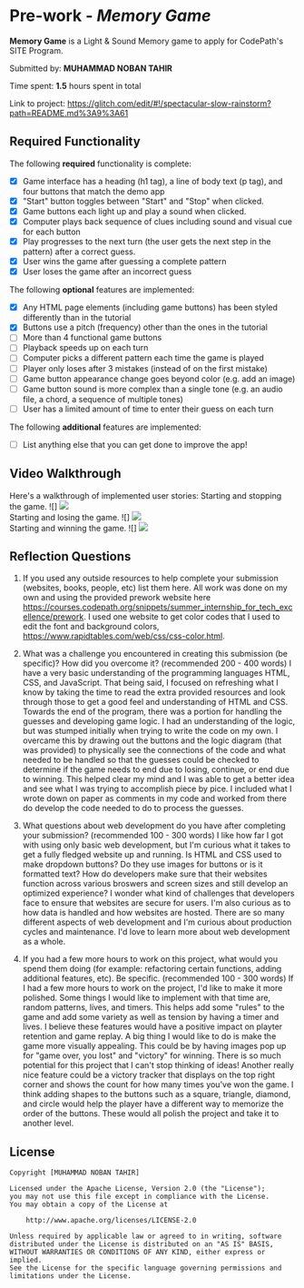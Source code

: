 # Pre-work - *Memory Game*

**Memory Game** is a Light & Sound Memory game to apply for CodePath's SITE Program. 

Submitted by: **MUHAMMAD NOBAN TAHIR**

Time spent: **1.5** hours spent in total

Link to project: https://glitch.com/edit/#!/spectacular-slow-rainstorm?path=README.md%3A9%3A61

## Required Functionality

The following **required** functionality is complete:

* [x] Game interface has a heading (h1 tag), a line of body text (p tag), and four buttons that match the demo app
* [x] "Start" button toggles between "Start" and "Stop" when clicked. 
* [x] Game buttons each light up and play a sound when clicked. 
* [x] Computer plays back sequence of clues including sound and visual cue for each button
* [x] Play progresses to the next turn (the user gets the next step in the pattern) after a correct guess. 
* [x] User wins the game after guessing a complete pattern
* [x] User loses the game after an incorrect guess

The following **optional** features are implemented:

* [x] Any HTML page elements (including game buttons) has been styled differently than in the tutorial
* [x] Buttons use a pitch (frequency) other than the ones in the tutorial
* [ ] More than 4 functional game buttons
* [ ] Playback speeds up on each turn
* [ ] Computer picks a different pattern each time the game is played
* [ ] Player only loses after 3 mistakes (instead of on the first mistake)
* [ ] Game button appearance change goes beyond color (e.g. add an image)
* [ ] Game button sound is more complex than a single tone (e.g. an audio file, a chord, a sequence of multiple tones)
* [ ] User has a limited amount of time to enter their guess on each turn

The following **additional** features are implemented:

- [ ] List anything else that you can get done to improve the app!

## Video Walkthrough

Here's a walkthrough of implemented user stories:
Starting and stopping the game.
![] <img src="http://g.recordit.co/Rxd44Rnn3a.gif"><br> 
Starting and losing the game.
![] <img src="http://g.recordit.co/9BLDKeeNvk.gif"><br> 
Starting and winning the game.
![] <img src="http://g.recordit.co/ODa2F1r9e1.gif"><br> 


## Reflection Questions
1. If you used any outside resources to help complete your submission (websites, books, people, etc) list them here. 
All work was done on my own and using the provided prework website here https://courses.codepath.org/snippets/summer_internship_for_tech_excellence/prework. I used one website to get color codes that I used to edit the font and background colors, https://www.rapidtables.com/web/css/css-color.html.

2. What was a challenge you encountered in creating this submission (be specific)? How did you overcome it? (recommended 200 - 400 words) 
I have a very basic understanding of the programming languages HTML, CSS, and JavaScript. That being said, I focused on refreshing what I know by taking the time to read the extra provided resources and look through 
those to get a good feel and understanding of HTML and CSS.
Towards the end of the program, there was a portion for handling the guesses and developing game logic. I had an understanding of the logic, but was stumped initially when trying to write the code on my own. 
I overcame this by drawing out the buttons and the logic diagram (that was provided) to physically see 
the connections of the code and what needed to be handled so that the guesses could be checked to determine if the game needs to end due to losing, continue, or end due to winning. 
This helped clear my mind and I was able to get a better idea and see what I was trying to accomplish piece by pice. 
I included what I wrote down on paper as comments in my code and worked from there do develop the code needed to do to process the guesses. 

3. What questions about web development do you have after completing your submission? (recommended 100 - 300 words) 
I like how far I got with using only basic web development, but I'm curious what it takes to get a fully fledged website up and running. Is HTML and CSS used to make dropdown buttons? Do they use images for buttons or is it formatted text? How do developers
make sure that their websites function across various broswers and screen sizes and still develop an optimized experience? I wonder what kind of challenges that developers face to ensure that websites are secure for users. I'm also curious as to how data is 
handled and how websites are hosted. There are so many different aspects of web development and I'm curious about production cycles and maintenance. I'd love to learn more about web development as a whole. 

4. If you had a few more hours to work on this project, what would you spend them doing (for example: refactoring certain functions, adding additional features, etc). Be specific. (recommended 100 - 300 words) 
If I had a few more hours to work on the project, I'd like to make it more polished. Some things I would like to implement with that time are, random patterns, lives, and timers. This helps add some "rules" to the game and add some variety as well as tension by having a timer and lives.
I believe these features would have a positive impact on playter retention and game replay. A big thing I would like to do is make the game more visually appealing. This could be by having images pop up for "game over, you lost" and "victory" for winning. There is so much potential for this project
that I can't stop thinking of ideas! Another really nice feature could be a victory tracker that displays on the top right corner and shows the count for how many times you've won the game. I think adding shapes to the buttons such as a square, triangle, diamond, and circle would help the player
have a different way to memorize the order of the buttons. These would all polish the project and take it to another level.



## License

    Copyright [MUHAMMAD NOBAN TAHIR]

    Licensed under the Apache License, Version 2.0 (the "License");
    you may not use this file except in compliance with the License.
    You may obtain a copy of the License at

        http://www.apache.org/licenses/LICENSE-2.0

    Unless required by applicable law or agreed to in writing, software
    distributed under the License is distributed on an "AS IS" BASIS,
    WITHOUT WARRANTIES OR CONDITIONS OF ANY KIND, either express or implied.
    See the License for the specific language governing permissions and
    limitations under the License.
